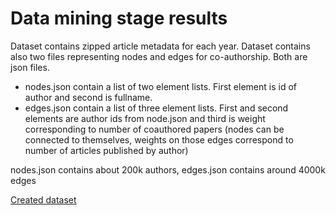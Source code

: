 Data mining stage results
=========================

Dataset contains zipped article metadata for each year. Dataset contains also two files representing nodes and edges for co-authorship. Both are json files. 
- nodes.json contain a list of two element lists. First element is id of author and second is fullname.
- edges.json contain a list of three element lists. First and second elements are author ids from node.json and third is weight corresponding to number of coauthored papers (nodes can be connected to themselves, weights on those edges correspond to number of articles published by author)

nodes.json contains about 200k authors, edges.json contains around 4000k edges

[Created dataset](https://drive.google.com/folderview?id=0B8yQRmV2S-ZLQTVENmhycHVTM00&usp=sharing)



